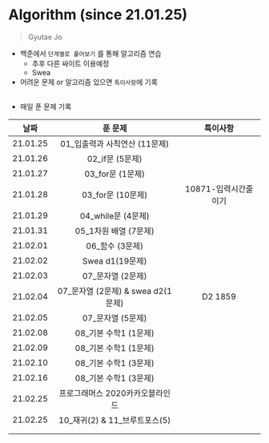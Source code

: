 # Algorithm (since 21.01.25)

> Gyutae Jo

- 백준에서 `단계별로 풀어보기` 를 통해 알고리즘 연습
  - 추후 다른 싸이트 이용예정
  - Swea
- 어려운 문제 or 알고리즘 있으면 `특이사항`에 기록

## 

- 매일 푼 문제 기록

|   날짜   |              푼 문제               |       특이사항       |
| :------: | :--------------------------------: | :------------------: |
| 21.01.25 |   01_입출력과 사칙연산 (11문제)    |                      |
| 21.01.26 |          02_if문 (5문제)           |                      |
| 21.01.27 |          03_for문 (1문제)          |                      |
| 21.01.28 |         03_for문 (10문제)          | 10871-입력시간줄이기 |
| 21.01.29 |         04_while문 (4문제)         |                      |
| 21.01.31 |       05_1차원 배열 (7문제)        |                      |
| 21.02.01 |          06_함수 (3문제)           |                      |
| 21.02.02 |          Swea d1(19문제)           |                      |
| 21.02.03 |         07_문자열 (2문제)          |                      |
| 21.02.04 | 07_문자열 (2문제) & swea d2(1문제) |       D2 1859        |
| 21.02.05 |         07_문자열 (5문제)          |                      |
| 21.02.08 |       08_기본 수학1 (1문제)        |                      |
| 21.02.09 |       08_기본 수학1 (1문제)        |                      |
| 21.02.10 |       08_기본 수학1 (3문제)        |                      |
| 21.02.16 |       08_기본 수학1 (3문제)        |                      |
| 21.02.25 |  프로그래머스 2020카카오블라인드   |                      |
| 21.02.25 |   10_재귀(2) & 11_브루트포스(5)    |                      |
|          |                                    |                      |
|          |                                    |                      |

